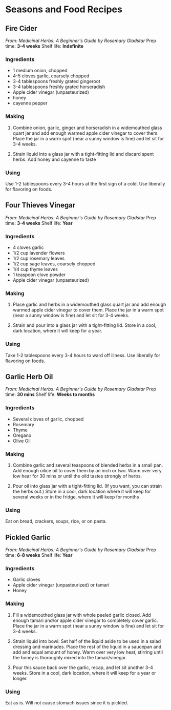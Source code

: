 # Seasons and Food Recipes

## Fire Cider
_From: Medicinal Herbs: A Beginner's Guide by Rosemary Gladstar_
Prep time: **3-4 weeks**
Shelf life: **Indefinite**

### Ingredients
- 1 medium onion, chopped
- 4-5 cloves garlic, coarsely chopped
- 3-4 tablespoons freshly grated gingeroot
- 3-4 tablespoons freshly grated horseradish
- Apple cider vinegar (unpasteurized)
- honey
- cayenne pepper

### Making
1. Combine onion, garlic, ginger and horseradish in a widemouthed glass quart jar and add enough warmed apple cider vinegar to cover them. Place the jar in a warm spot (near a sunny window is fine) and let sit for 3-4 weeks.

2. Strain liquid into a glass jar with a tight-fitting lid and discard spent herbs. Add honey and cayenne to taste

### Using
Use 1-2 tablespoons every 3-4 hours at the first sign of a cold. Use liberally for flavoring on foods.



## Four Thieves Vinegar
_From: Medicinal Herbs: A Beginner's Guide by Rosemary Gladstar_
Prep time: **3-4 weeks**
Shelf life: **Year**

### Ingredients
- 4 cloves garlic
- 1/2 cup lavender flowers
- 1/2 cup rosemary leaves
- 1/2 cup sage leaves, coarsely chopped
- 1/4 cup thyme leaves
- 1 teaspoon clove powder
- Apple cider vinegar (unpasteurized)

### Making
1. Place garlic and herbs in a widemouthed glass quart jar and add enough warmed apple cider vinegar to cover them. Place the jar in a warm spot (near a sunny window is fine) and let sit for 3-4 weeks.

2. Strain and pour into a glass jar with a tight-fitting lid. Store in a cool, dark location, where it will keep for a year.

### Using
Take 1-2 tablespoons every 3-4 hours to ward off illness. Use liberally for flavoring on foods.



## Garlic Herb Oil
_From: Medicinal Herbs: A Beginner's Guide by Rosemary Gladstar_
Prep time: **30 mins**
Shelf life: **Weeks to months**

### Ingredients
- Several cloves of garlic, chopped
- Rosemary
- Thyme
- Oregano
- Olive Oil

### Making
1. Combine garlic and several teaspoons of blended herbs in a small pan. Add enough oilice oil to cover them by an inch or two. Warm over very low hear for 30 mins or until the oild tastes strongly of herbs.

2. Pour oil into glass jar with a tight-fitting lid. (If you want, you can strain the herbs out.) Store in a cool, dark location where it will keep for several weeks or in the fridge, where it will keep for months

### Using
Eat on bread, crackers, soups, rice, or on pasta.



## Pickled Garlic
_From: Medicinal Herbs: A Beginner's Guide by Rosemary Gladstar_
Prep time: **6-8 weeks**
Shelf life: **Year**

### Ingredients
- Garlic cloves
- Apple cider vinegar (unpasteurized) or tamari
- Honey

### Making
1. Fill a widemouthed glass jar with whole peeled garlic closed. Add enough tamari and/or apple cider vinegar to completely cover garlic. Place the jar in a warm spot (near a sunny window is fine) and let sit for 3-4 weeks.

2. Strain liquid into bowl. Set half of the liquid aside to be used in a salad dressing and marinades. Place the rest of the liquid in a saucepan and add and equal amount of honey. Warm over very low heat, stirring until the honey is thoroughly mixed into the tamari/vinegar.

3. Pour this sauce back over the garlic, recap, and let sit another 3-4 weeks. Store in a cool, dark location, where it will keep for a year or longer.

### Using
Eat as is. Will not cause stomach issues since it is pickled.

